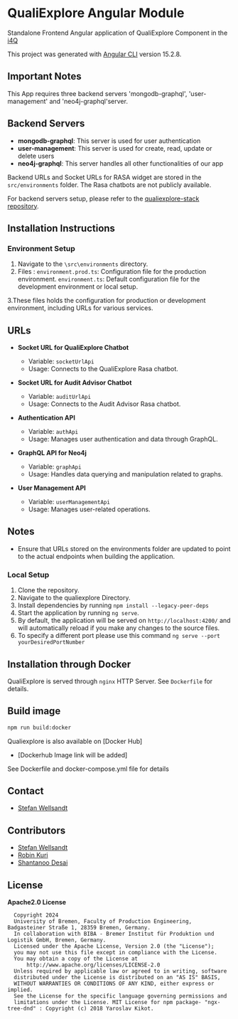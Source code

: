 # QualiExplore Angular Module

Standalone Frontend Angular application of QualiExplore Component in the [i4Q](www.i4q-project.eu)

This project was generated with [Angular CLI](https://github.com/angular/angular-cli) version 15.2.8.

## Important Notes

This App requires three backend servers 'mongodb-graphql', 'user-management' and 'neo4j-graphql'server.

## Backend Servers

- **mongodb-graphql**: This server is used for user authentication
- **user-management**: This server is used for create, read, update or delete users
- **neo4j-graphql**: This server handles all other functionalities of our app

Backend URLs and Socket URLs for RASA widget are stored in the `src/environments` folder.
The Rasa chatbots are not publicly available.

For backend servers setup, please refer to the [qualiexplore-stack repository](https://github.com/s-wel/qualiexplore-stack/tree/i4q).

## Installation Instructions

### Environment Setup

1. Navigate to the `\src\environments` directory.
2. Files :
  `environment.prod.ts`: Configuration file for the production environment.
  `environment.ts`: Default configuration file for the development environment or local setup.

3.These files holds the configuration for production or development environment, including URLs for various services.

## URLs

- **Socket URL for QualiExplore Chatbot**
  - Variable: `socketUrlApi`
  - Usage: Connects to the QualiExplore Rasa chatbot.

- **Socket URL for Audit Advisor Chatbot**
  - Variable: `auditUrlApi`
  - Usage: Connects to the Audit Advisor Rasa chatbot.

- **Authentication API**
  - Variable: `authApi`
  - Usage: Manages user authentication and data through GraphQL.

- **GraphQL API for Neo4j**
  - Variable: `graphApi`
  - Usage: Handles data querying and manipulation related to graphs.

- **User Management API**
  - Variable: `userManagementApi`
  - Usage: Manages user-related operations.

## Notes

- Ensure that URLs stored on the environments folder are updated to point to the actual endpoints when building the application.

### Local Setup

1. Clone the repository.
2. Navigate to the qualiexplore Directory.
3. Install dependencies by running `npm install --legacy-peer-deps`
4. Start the application by running `ng serve`.
5. By default, the application will be served on `http://localhost:4200/` and will automatically reload if you make any changes to the source files.
6. To specify a different port please use this command `ng serve --port yourDesiredPortNumber`

## Installation through Docker

QualiExplore is served through `nginx` HTTP Server. See `Dockerfile` for details.

## Build image

``` Bash
npm run build:docker
```

Qualiexplore is also available on [Docker Hub]

- [Dockerhub Image link will be added]

See Dockerfile and docker-compose.yml file for details

## Contact

- [Stefan Wellsandt](mailto:wel@biba.uni-bremen.de)

## Contributors

- [Stefan Wellsandt](mailto:wel@biba.uni-bremen.de)
- [Robin Kuri](mailto:kur@biba.uni-bremen.de)
- [Shantanoo Desai](mailto:des@biba.uni-bremen.de)

## License

__Apache2.0 License__

``` Text
  Copyright 2024
  University of Bremen, Faculty of Production Engineering, Badgasteiner Straße 1, 28359 Bremen, Germany.
  In collaboration with BIBA - Bremer Institut für Produktion und Logistik GmbH, Bremen, Germany.
  Licensed under the Apache License, Version 2.0 (the "License");
  you may not use this file except in compliance with the License.
  You may obtain a copy of the License at
      http://www.apache.org/licenses/LICENSE-2.0
  Unless required by applicable law or agreed to in writing, software
  distributed under the License is distributed on an "AS IS" BASIS,
  WITHOUT WARRANTIES OR CONDITIONS OF ANY KIND, either express or implied.
  See the License for the specific language governing permissions and
  limitations under the License. MIT License for npm package- "ngx-tree-dnd" : Copyright (c) 2018 Yaroslav Kikot.
```
